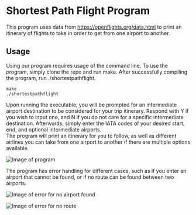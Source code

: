 # Shortest Path Flight Program
This program uses data from https://openflights.org/data.html to print an itinerary of flights to take in order to get from one airport to another.

## Usage
Using our program requires usage of the command line. To use the program, simply clone the repo and run make. After successfully compiling the program, run ./shortestpathflight.
```
make
./shortestpathflight
```
Upon running the executable, you will be prompted for an intermediate airport destination to be considered for your trip itinerary. Respond with Y if you wish to input one, and N if you do not care for a specific intermediate destination.
Afterwards, simply enter the IATA codes of your desired start, end, and optional intermediate airports.  
The program will print an itinerary for you to follow, as well as different airlines you can take from one airport to another if there are multiple options available.

![Image of program](https://media.discordapp.net/attachments/574865675907235862/787200465989140520/unknown.png "Landmark process")

The program has error handling for different cases, such as if you enter an airport that cannot be found, or if no route can be found between two airports.

![Image of error for no airport found](https://media.discordapp.net/attachments/574865675907235862/787202039242948608/unknown.png "No ending airport found")

![Image of error for no route](https://cdn.discordapp.com/attachments/574865675907235862/787201391809921024/unknown.png "No route found")

